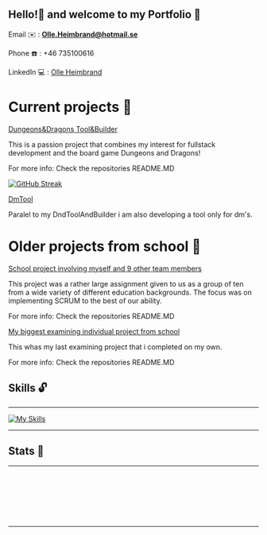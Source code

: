 ## Hello!👋 and welcome to my Portfolio :briefcase: 
Email :envelope: : **Olle.Heimbrand@hotmail.se**

Phone :phone: : +46 735100616

LinkedIn :computer: : [Olle Heimbrand](https://www.linkedin.com/in/olle-heimbrand/)

# Current projects :microscope:
[Dungeons&Dragons Tool&Builder](https://github.com/Heimbrand/DungeonsAndDragons-ToolAndBuilder)

This is a passion project that combines my interest for fullstack development and the board game Dungeons and Dragons!

For more info: Check the repositories README.MD

[![GitHub Streak](https://github-readme-streak-stats.herokuapp.com?user=Heimbrand&theme=dark&exclude_days=Sun%2CSat)](https://git.io/streak-stats) 

[DmTool](https://github.com/Heimbrand/DmTool)

Paralel to my DndToolAndBuilder i am also developing a tool only for dm's. 

# Older projects from school :file_folder:

[School project involving myself and 9 other team members](https://github.com/Heimbrand/Project-Assignment-My-biggest-school-project-)

This project was a rather large assignment given to us as a group of ten from a wide variety of different education backgrounds. The focus was on implementing SCRUM to the best of our ability.

For more info: Check the repositories README.MD

[My biggest examining individual project from school](https://github.com/Heimbrand/Efc-fullstack-blazor-sql-mongodb)

This whas my last examining project that i completed on my own.

For more info: Check the repositories README.MD


## Skills :unlock:
---
[![My Skills](https://skillicons.dev/icons?i=cs,dotnet,visualstudio,vscode,github,mongodb,mysql,postman,powershell,bootstrap,azure,html,css&perline=5)](https://skillicons.dev)
         
---

## Stats :blue_book:
---
<p><img align="center"
    src="https://github-readme-stats.vercel.app/api/top-langs?username=Heimbrand&show_icons=true&locale=en&bg_color=0d1117&text_color=ffffff&layout=compact"
    alt="" 
    bg_color=#808080/>
</p>

<br>
<p>&nbsp;<img align="center" src="https://github-readme-stats.vercel.app/api?username=Heimbrand&show_icons=true&locale=en&bg_color=0d1117&text_color=ffffff&repo=convoychat"
    alt="" />
</p>

<br>

---



